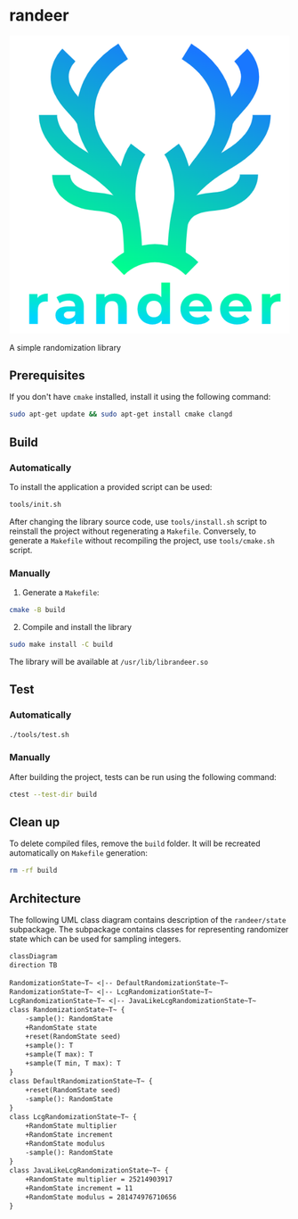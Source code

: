 # randeer

<p align="center">
    <img src="assets/images/logo.png"/>
</p>

A simple randomization library

## Prerequisites

If you don't have `cmake` installed, install it using the following command:

```sh
sudo apt-get update && sudo apt-get install cmake clangd
```

## Build

### Automatically

To install the application a provided script can be used:

```sh
tools/init.sh
```

After changing the library source code, use `tools/install.sh` script to reinstall the project without regenerating a `Makefile`. Conversely, to generate a `Makefile` without recompiling the project, use `tools/cmake.sh` script.

### Manually

1. Generate a `Makefile`:

```sh
cmake -B build
```

2. Compile and install the library

```sh
sudo make install -C build
```

The library will be available at `/usr/lib/librandeer.so`

## Test

### Automatically

```sh
./tools/test.sh
```

### Manually

After building the project, tests can be run using the following command:

```sh
ctest --test-dir build
```

## Clean up

To delete compiled files, remove the `build` folder. It will be recreated automatically on `Makefile` generation:

```sh
rm -rf build
```

## Architecture

The following UML class diagram contains description of the `randeer/state` subpackage. The subpackage contains classes for representing randomizer state which can be used for sampling integers.

```mermaid
classDiagram
direction TB

RandomizationState~T~ <|-- DefaultRandomizationState~T~
RandomizationState~T~ <|-- LcgRandomizationState~T~
LcgRandomizationState~T~ <|-- JavaLikeLcgRandomizationState~T~
class RandomizationState~T~ {
    -sample(): RandomState
    +RandomState state
    +reset(RandomState seed)
    +sample(): T
    +sample(T max): T
    +sample(T min, T max): T
}
class DefaultRandomizationState~T~ {
    +reset(RandomState seed)
    -sample(): RandomState
}
class LcgRandomizationState~T~ {
    +RandomState multiplier
    +RandomState increment
    +RandomState modulus
    -sample(): RandomState
}
class JavaLikeLcgRandomizationState~T~ {
    +RandomState multiplier = 25214903917
    +RandomState increment = 11
    +RandomState modulus = 281474976710656
}
```
